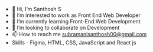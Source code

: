 - 👋 Hi, I’m Santhosh S
- 👀 I’m interested to work as Front End Web Developer
- 🌱 I’m currently learning Front-End Web Development
- 💞️ I’m looking to collaborate on Development
- 📫 How to reach me subramanisanthosh00@gmail.com
- Skills - Figma, HTML, CSS, JavaScript and React js

<!---
Alpha-santhosh/Alpha-santhosh is a ✨ special ✨ repository because its `README.md` (this file) appears on your GitHub profile.
You can click the Preview link to take a look at your changes.
--->
